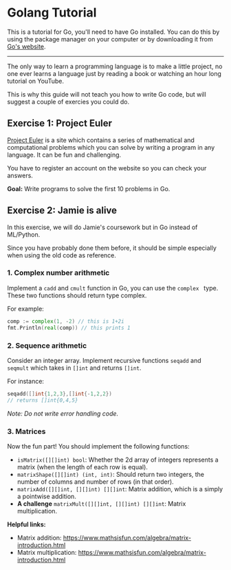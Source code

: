 # Golang Tutorial

This is a tutorial for Go, you'll need to have Go installed.
You can do this by using the package manager on your computer or by downloading
it from [Go's website](https://golang.org).  

-------

The only way to learn a programming language is to make a little project, no
one ever learns a language just by reading a book or watching an hour long
tutorial on YouTube.  

This is why this guide will not teach you how to write Go code, but will
suggest a couple of exercies you could do.


## Exercise 1: Project Euler

[Project Euler](https://projecteuler.net/) is a site which contains a series of
mathematical and computational problems which you can solve by writing a
program in any language. It can be fun and challenging.  

You have to register an account on the website so you can check your answers.

**Goal:** Write programs to solve the first 10 problems in Go.


## Exercise 2: Jamie is alive

In this exercise, we will do Jamie's coursework but in Go instead of ML/Python.

Since you have probably done them before, it should be simple especially when
using the old code as reference.

### 1. Complex number arithmetic

Implement a `cadd` and `cmult` function in Go, you can use the `complex	` 
type. These two functions should return type complex.

For example:
```go
comp := complex(1, -2) // this is 1+2i
fmt.Println(real(comp)) // this prints 1
```

### 2. Sequence arithmetic

Consider an integer array. Implement recursive functions `seqadd` and `seqmult`
which takes in `[]int` and returns `[]int`.

For instance:
```go
seqadd([]int{1,2,3},[]int{-1,2,2})
// returns []int{0,4,5}
```

*Note: Do not write error handling code.*

### 3. Matrices

Now the fun part! You should implement the following functions:

- `isMatrix([][]int) bool`: Whether the 2d array of integers represents a
	matrix (when the length of each row is equal).
- `matrixShape([][]int) (int, int)`: Should return two integers, the number of
	columns and number of rows (in that order).
- `matrixAdd([][]int, [][]int) [][]int`: Matrix addition, which is a simply
	a pointwise addition.
- **A challenge** `matrixMult([][]int, [][]int) [][]int`: Matrix
	multiplication.

**Helpful links:**  

- Matrix addition: <https://www.mathsisfun.com/algebra/matrix-introduction.html>
- Matrix multiplication: <https://www.mathsisfun.com/algebra/matrix-introduction.html>
